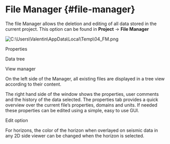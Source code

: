 # File Manager {#file-manager}

The file Manager allows the deletion and editing of all data stored in the current project. This option can be found in **Project** → **File Manager**

![C:\Users\Valentin\AppData\Local\Temp\04_FM.png](C:\Temp\Gitbook3\export\assets\cusersvalentinappdatalocaltem.png)

Properties

Data tree

View manager

On the left side of the Manager, all existing files are displayed in a tree view according to their content.

The right hand side of the window shows the properties, user comments and the history of the data selected. The properties tab provides a quick overview over the current file’s properties, domains and units. If needed these properties can be edited using a simple, easy to use GUI.

Edit option

For horizons, the color of the horizon when overlayed on seismic data in any 2D side viewer can be changed when the horizon is selected.